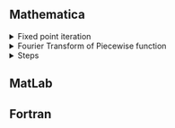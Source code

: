 ## Mathematica

<details>
 <summary>Fixed point iteration</summary>

```
f[t_] := Cos[t];
g = Plot[{f[t], t}, {t, -\[Pi]/2, \[Pi]/2}, 
  AspectRatio -> 1, PlotStyle -> {Thick}, Epilog ->
   Module[{pts = NestList[f, .1, 10]},
    {
     Thin, PointSize[0.015],  
     Line@ Flatten[Map[{#, {#[[2]], #[[2]]}} &, Partition[pts, 2, 1], 1], 1],
     Red, Point[Partition[pts, 2, 1]]
     }
   ]
]    
```
</details>

<details>
 <summary>Fourier Transform of Piecewise function</summary>
 
```
FourierTransform[
 Piecewise[{{0, x < 0}, {Exp[-x], x > 0}}], x, \[Omega]]
```
</details>

 <details>
 <summary>Steps</summary>
  
 ```
 ShowSteps[exp_] := 
 WolframAlpha[
  ToString@HoldForm@InputForm@exp, {{"Input", 2}, "Content"}, 
  PodStates -> {"Input__Step-by-step solution"}]

SetAttributes[ShowSteps, HoldAll]
 ```
  
  </details>
 
## MatLab

## Fortran

